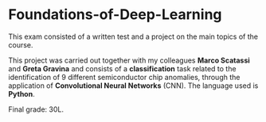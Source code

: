 # Foundations-of-Deep-Learning

This exam consisted of a written test and a project on the main topics of the course.

This project was carried out together with my colleagues **Marco Scatassi** and **Greta Gravina** and consists of a **classification** task related to the identification of 9 different semiconductor chip anomalies, through the application of **Convolutional Neural Networks** (CNN). The language used is **Python**.

Final grade: 30L.
